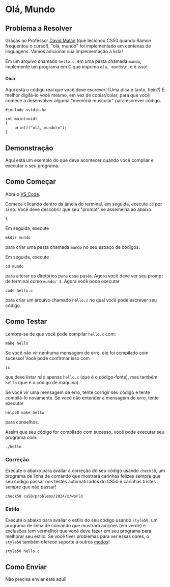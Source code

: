 # Olá, Mundo

## Problema a Resolver

Graças ao Professor [David Malan](https://en.wikipedia.org/wiki/David_J._Malan) (que lecionou CS50 quando Ramon frequentou o curso!), "olá, mundo" foi implementado em centenas de linguagens. Vamos adicionar sua implementação à lista!

Em um arquivo chamado `hello.c`, em uma pasta chamada `mundo`, implemente um programa em C que imprima `olá, mundo\n`, e é isso!

#### Dica

Aqui está o código real que você deve escrever! (Uma dica e tanto, hein?) É melhor digitá-lo você mesmo, em vez de copiar/colar, para que você comece a desenvolver alguma "memória muscular" para escrever código.

    #include <stdio.h>

    int main(void)
    {
        printf("olá, mundo\n");
    }

## Demonstração

Aqui está um exemplo do que deve acontecer quando você compilar e executar o seu programa.

<script async="" data-autoplay="1" data-cols="80" data-loop="1" data-rows="12" id="asciicast-C5rag3703OZpKxGJ6dSwHnUEF" src="https://asciinema.org/a/C5rag3703OZpKxGJ6dSwHnUEF.js"></script>

## Como Começar

Abra o [VS Code](https://cs50.dev/).

Comece clicando dentro da janela do terminal, em seguida, execute `cd` por si só. Você deve descobrir que seu "prompt" se assemelha ao abaixo.

    $

Em seguida, execute

    mkdir mundo

para criar uma pasta chamada `mundo` no seu espaço de códigos.

Em seguida, execute

    cd mundo

para alterar os diretórios para essa pasta. Agora você deve ver seu prompt de terminal como `mundo/ $`. Agora você pode executar

    code hello.c

para criar um arquivo chamado `hello.c` no qual você pode escrever seu código.

## Como Testar

Lembre-se de que você pode compilar `hello.c` com:

    make hello

Se você não vir nenhuma mensagem de erro, ele foi compilado com sucesso! Você pode confirmar isso com

    ls

que deve listar não apenas `hello.c` (que é o código-fonte), mas também `hello` (que é o código de máquina).

Se você vir uma mensagem de erro, tente corrigir seu código e tente compilá-lo novamente. Se você não entender a mensagem de erro, tente executar

    help50 make hello

para conselhos.

Assim que seu código for compilado com sucesso, você pode executar seu programa com:

    ./hello

### Correção

Execute o abaixo para avaliar a correção do seu código usando `check50`, um programa de linha de comando que mostrará carinhas felizes sempre que seu código passar nos testes automatizados do CS50 e carinhas tristes sempre que não passar!

    check50 cs50/problems/2024/x/world

### Estilo

Execute o abaixo para avaliar o estilo do seu código usando `style50`, um programa de linha de comando que mostrará adições (em verde) e exclusões (em vermelho) que você deve fazer em seu programa para melhorar seu estilo. Se você tiver problemas para ver essas cores, o `style50` também oferece suporte a outros [modos](https://cs50.readthedocs.io/style50/)!

    style50 hello.c

## Como Enviar

Não precisa enviar este aqui!